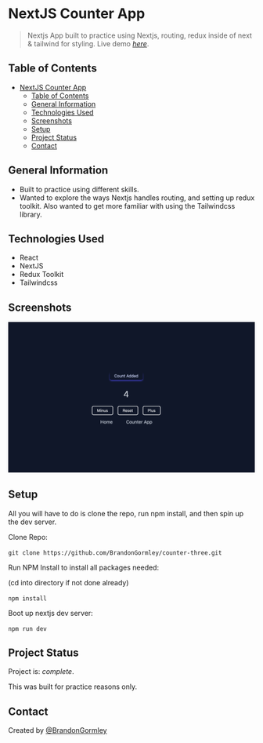 # NextJS Counter App

> Nextjs App built to practice using Nextjs, routing, redux inside of next & tailwind for styling.
> Live demo [_here_](https://nextjs-counter-bg.netlify.app). <!-- If you have the project hosted somewhere, include the link here. -->

## Table of Contents

- [NextJS Counter App](#nextjs-counter-app)
  - [Table of Contents](#table-of-contents)
  - [General Information](#general-information)
  - [Technologies Used](#technologies-used)
  - [Screenshots](#screenshots)
  - [Setup](#setup)
  - [Project Status](#project-status)
  - [Contact](#contact)
  <!-- * [License](#license) -->

## General Information

- Built to practice using different skills.
- Wanted to explore the ways Nextjs handles routing, and setting up redux toolkit. Also wanted to get more familiar with using the Tailwindcss library.
<!-- You don't have to answer all the questions - just the ones relevant to your project. -->

## Technologies Used

- React
- NextJS
- Redux Toolkit
- Tailwindcss

## Screenshots

![Example screenshot](./public/appscreenshot.png)

<!-- If you have screenshots you'd like to share, include them here. -->

## Setup

All you will have to do is clone the repo, run npm install, and then spin up the dev server.

Clone Repo:

`git clone https://github.com/BrandonGormley/counter-three.git`

Run NPM Install to install all packages needed:

(cd into directory if not done already)

`npm install`

Boot up nextjs dev server:

`npm run dev`

## Project Status

Project is: _complete_.

This was built for practice reasons only.

## Contact

Created by [@BrandonGormley](https://github.com/BrandonGormley)

<!-- Optional -->
<!-- ## License -->
<!-- This project is open source and available under the [... License](). -->

<!-- You don't have to include all sections - just the one's relevant to your project -->
